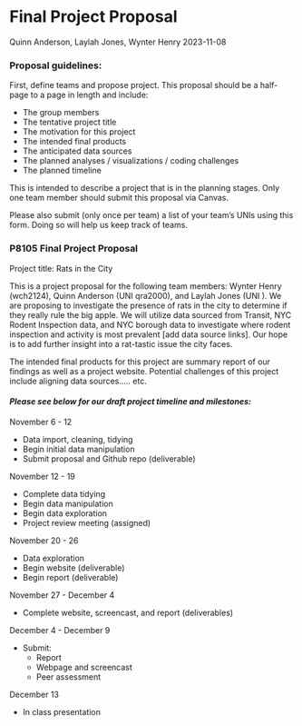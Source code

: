 Final Project Proposal
================
Quinn Anderson, Laylah Jones, Wynter Henry
2023-11-08

### Proposal guidelines:

First, define teams and propose project. This proposal should be a
half-page to a page in length and include:

-   The group members
-   The tentative project title
-   The motivation for this project
-   The intended final products
-   The anticipated data sources
-   The planned analyses / visualizations / coding challenges
-   The planned timeline

This is intended to describe a project that is in the planning stages.
Only one team member should submit this proposal via Canvas.

Please also submit (only once per team) a list of your team’s UNIs using
this form. Doing so will help us keep track of teams.

### P8105 Final Project Proposal

Project title: Rats in the City

This is a project proposal for the following team members: Wynter Henry
(wch2124), Quinn Anderson (UNI qra2000), and Laylah Jones (UNI ). We are
proposing to investigate the presence of rats in the city to determine
if they really rule the big apple. We will utilize data sourced from
Transit, NYC Rodent Inspection data, and NYC borough data to investigate
where rodent inspection and activity is most prevalent \[add data source
links\]. Our hope is to add further insight into a rat-tastic issue the
city faces.

The intended final products for this project are summary report of our
findings as well as a project website. Potential challenges of this
project include aligning data sources….. etc.

#### *Please see below for our draft project timeline and milestones:*

November 6 - 12

-   Data import, cleaning, tidying
-   Begin initial data manipulation
-   Submit proposal and Github repo (deliverable)

November 12 - 19

-   Complete data tidying
-   Begin data manipulation
-   Begin data exploration
-   Project review meeting (assigned)

November 20 - 26

-   Data exploration
-   Begin website (deliverable)
-   Begin report (deliverable)

November 27 - December 4

-   Complete website, screencast, and report (deliverables)

December 4 - December 9

-   Submit:
    -   Report
    -   Webpage and screencast
    -   Peer assessment

December 13

-   In class presentation
